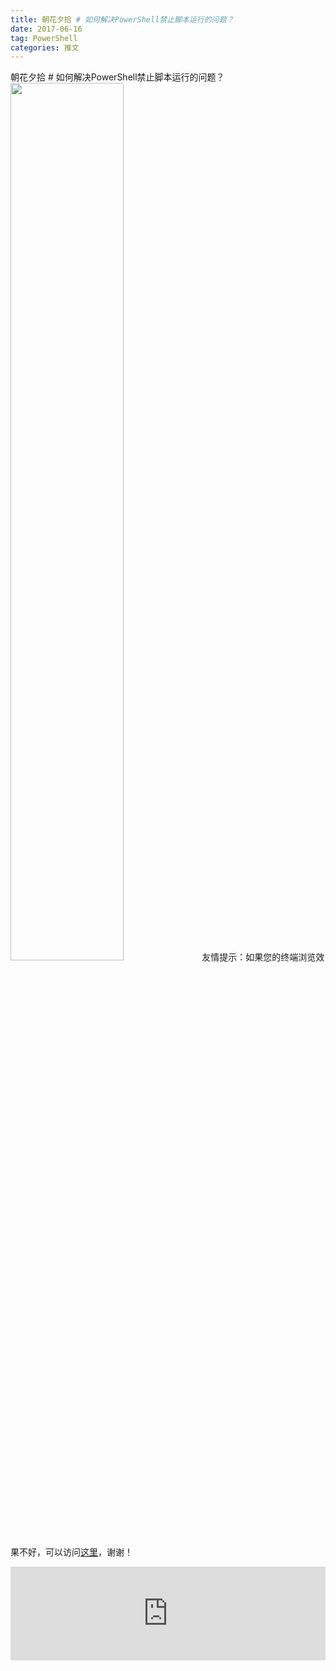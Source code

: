 ```yaml
---
title: 朝花夕拾 # 如何解决PowerShell禁止脚本运行的问题？
date: 2017-06-16
tag: PowerShell
categories: 推文
---
```

朝花夕拾 # 如何解决PowerShell禁止脚本运行的问题？
<img src="http://mmbiz.qpic.cn/mmbiz_png/ACviaWTBFxhaWXvVQ75jWic8ZgzBHtCqoBtKibvXseuwxBf4lJAib3SD0ZVTOIvPBOvrgk01ib1kHnz3Wm3Wgbfj8ibg/0?wx_fmt.png" style="width: 60%; height: auto;"/><!--more-->
友情提示：如果您的终端浏览效果不好，可以访问[这里](https://stata-club.github.io/stata_article/2017-06-16.html)，谢谢！
<iframe src="https://stata-club.github.io/stata_article/2017-06-16.html" id="iframepage" frameborder="0" scrolling="no" marginheight="0" marginwidth="0" width="100%" onLoad="iFrameHeight()"></iframe>
<script type="text/javascript" language="javascript">
function iFrameHeight() {
var ifm= document.getElementById("iframepage");
var subWeb = document.frames ? document.frames["iframepage"].document : ifm.contentDocument;   
if(ifm != null && subWeb != null) {
 ifm.height = subWeb.body.scrollHeight;
} 
} 
</script> 